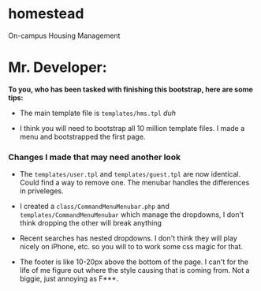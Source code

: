 homestead
=========

On-campus Housing Management

# Mr. Developer:

**To you, who has been tasked with finishing this bootstrap, here are some tips:**

 * The main template file is `templates/hms.tpl` *duh*

 * I think you will need to bootstrap all 10 million template files. I made a menu and bootstrapped the first page.





### Changes I made that may need another look

 * The `templates/user.tpl` and `templates/guest.tpl` are now identical. Could find a way to remove one. The menubar handles the differences in priveleges.

 * I created a `class/CommandMenuMenubar.php` and `templates/CommandMenuMenubar` which manage the dropdowns, I don't think dropping the other will break anything

 * Recent searches has nested dropdowns. I don't think they will play nicely on iPhone, etc. so you will to to work some css magic for that.

 * The footer is like 10-20px above the bottom of the page. I can't for the life of me figure out where the style causing that is coming from. Not a biggie, just annoying as F***.